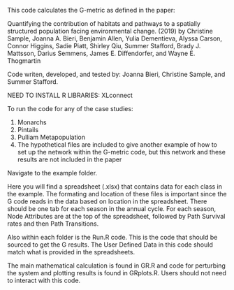 This code calculates the G-metric as defined in the paper:

Quantifying the contribution of habitats and pathways to a spatially structured population facing environmental change. (2019)
by Christine Sample, Joanna A. Bieri, Benjamin Allen, Yulia Dementieva, Alyssa Carson, Connor Higgins, Sadie Piatt, Shirley Qiu, Summer Stafford, Brady J. Mattsson, Darius Semmens, James E. Diffendorfer, and Wayne E. Thogmartin

Code writen, developed, and tested by: Joanna Bieri, Christine Sample, and Summer Stafford.

NEED TO INSTALL R LIBRARIES: XLconnect

To run the code for any of the case studies:

1. Monarchs
2. Pintails
3. Pulliam Metapopulation
4. The hypothetical files are included to give another example of how to set up the network within the G-metric code, but this network and these results are not included in the paper

Navigate to the example folder.

Here you will find a spreadsheet (.xlsx) that contains data for each class in the example. The formating and location of these files is important since the G code reads in the data based on location in the spreadsheet. There should be one tab for each season in the annual cycle. For each season, Node Attributes are at the top of the spreadsheet, followed by Path Survival rates and then Path Transitions.

Also within each folder is the Run<speciesname>.R code. This is the code that should be sourced to get the G results. The User Defined Data in this code should match what is provided in the spreadsheets.

The main mathematical calculation is found in GR.R and code for perturbing the system and plotting results is found in GRplots.R. Users should not need to interact with this code.
